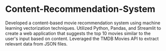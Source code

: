 # Content-Recommendation-System

Developed a content-based movie recommendation system using machine
 learning vectorization techniques. Utilized Python, Pandas, and Streamlit to
 create a web application that suggests the top 10 movies similar to the
 user's input based on content. Leveraged the TMDB Movies API to extract
 relevant data from JSON files.
